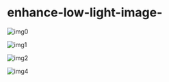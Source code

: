 # enhance-low-light-image-
![img0](https://github.com/SalahAbido/enhance-low-light-image-/assets/96310108/23b56595-3b8a-43c3-ac30-984880efed8f)

![img1](https://github.com/SalahAbido/enhance-low-light-image-/assets/96310108/4be575e7-795d-4327-99aa-bee315286338)

![img2](https://github.com/SalahAbido/enhance-low-light-image-/assets/96310108/6d7d0853-6476-40dc-b029-7bed52aa7529)

![img4](https://github.com/SalahAbido/enhance-low-light-image-/assets/96310108/1a578214-c523-421b-93ba-2e718ab80aea)
